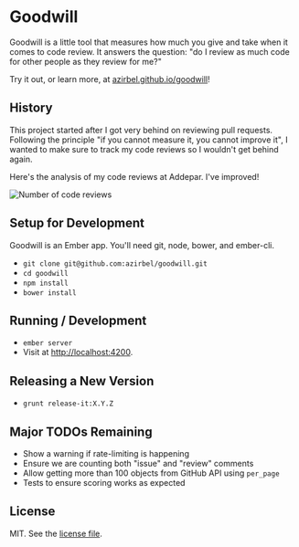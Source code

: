 # Goodwill

Goodwill is a little tool that measures how much you give and take when it
comes to code review. It answers the question: "do I review as much code for
other people as they review for me?"

Try it out, or learn more, at
[azirbel.github.io/goodwill](http://azirbel.github.io/goodwill/)!

## History

This project started after I got very behind on reviewing pull requests.
Following the principle "if you cannot measure it, you cannot improve it", I
wanted to make sure to track my code reviews so I wouldn't get behind again.

Here's the analysis of my code reviews at Addepar. I've improved!

![Number of code reviews](/../screenshots/azirbel-graph.png?raw=true)

## Setup for Development

Goodwill is an Ember app. You'll need git, node, bower, and ember-cli.

* `git clone git@github.com:azirbel/goodwill.git`
* `cd goodwill`
* `npm install`
* `bower install`

## Running / Development

* `ember server`
* Visit at [http://localhost:4200](http://localhost:4200).

## Releasing a New Version

* `grunt release-it:X.Y.Z`

## Major TODOs Remaining

* Show a warning if rate-limiting is happening
* Ensure we are counting both "issue" and "review" comments
* Allow getting more than 100 objects from GitHub API using `per_page`
* Tests to ensure scoring works as expected

## License

MIT. See the [license file](LICENSE).
